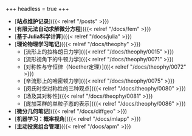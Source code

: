 +++
headless = true
+++


- [**站点维护记录**]({{< relref "/posts" >}})
- [**有限元法自动求解微分方程**]({{< relref "/docs/fem" >}})   
- [**基于Julia科学计算**]({{< relref "/docs/julia" >}}) 
- [**理论物理学习笔记**]({{< relref "/docs/theophy" >}})  
    - [流形上的拉格朗日力学]({{< relref "/docs/theophy/0015" >}}) 
    - [流形视角下的牛顿力学]({{< relref "/docs/theophy/0071" >}})
    - [对称性与守恒律（Noether定理）]({{< relref "/docs/theophy/0072" >}})
    - [辛流形上的哈密顿力学]({{< relref "/docs/theophy/0075" >}})
    - [闵氏时空对称性的三种观点]({{< relref "/docs/theophy/0080" >}})
    - [场及其对称性]({{< relref "/docs/theophy/0081" >}})
    - [庞加莱群的单粒子态的表示]({{< relref "/docs/theophy/0086" >}})
- [**微分几何笔记**]({{< relref "/docs/diffgeo" >}})
- [**机器学习：概率视角**]({{< relref "/docs/mlapp" >}})
- [**主动投资组合管理**]({{< relref "/docs/apm" >}})







